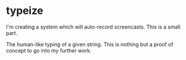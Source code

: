 # typeize 

I'm creating a system which will auto-record screencasts. This is a small part.

The human-like typing of a given string.  This is nothing but a proof of concept to go into my further work.

